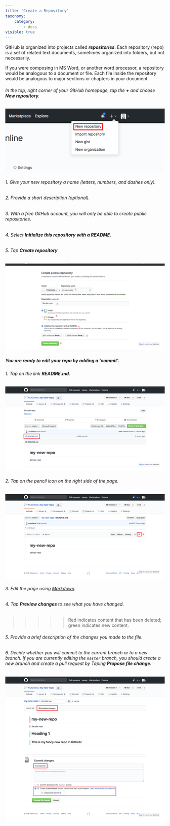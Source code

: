 ```yaml
---
title: 'Create a Repository'
taxonomy:
    category:
        - docs
visible: true
---
```


GitHub is organized into projects called ***repositories***. Each repository (repo) is a set of related text documents, sometimes organized into folders, but not necessarily.

If you were composing in MS Word, or another word processor, a repository would be analogous to a document or file. Each file inside the repository would be analogous to major sections or chapters in your document.

###### In the top, right corner of your GitHub homepage, tap the **+** and choose ***New repository***.

![](new-repository.png)

###### 1. Give your new repository a name (letters, numbers, and dashes only).
###### 2. Provide a short description (optional).
###### 3. With a free GitHub account, you will only be able to create public repositories.
###### 4. Select ***Initialize this repository with a README.***
###### 5. Tap ***Create repository***

![](repo-setup.png)

##### You are ready to edit your repo by adding a 'commit'.

###### 1. Tap on the link ***README.md***.

![](new-repo.png)

###### 2. Tap on the pencil icon on the right side of the page.

![](pencil-icon.png)

###### 3. Edit the page using [Markdown](https://far.twu.ca/guides/basics/markdown).
###### 4. Tap ***Preview changes*** to see what you have changed.
>>>>> Red indicates content that has been deleted; green indicates new content.

###### 5. Provide a brief description of the changes you made to the file.
###### 6. Decide whether you will commit to the current branch or to a new branch. If you are currently editing the `master` branch, you should create a new branch and create a pull request by Taping ***Propose file change***.

![](first-commit.png)
